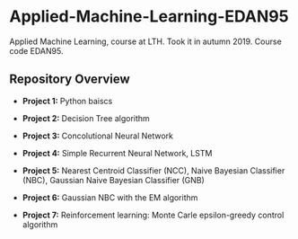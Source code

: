 # Applied-Machine-Learning-EDAN95
Applied Machine Learning, course at LTH. Took it in autumn 2019. Course code EDAN95.

## Repository Overview

- **Project 1:** Python baiscs

- **Project 2:** Decision Tree algorithm

- **Project 3:** Concolutional Neural Network

- **Project 4:** Simple Recurrent Neural Network, LSTM

- **Project 5:** Nearest Centroid Classifier (NCC), Naive Bayesian Classifier (NBC), Gaussian Naive Bayesian Classifier (GNB) 

- **Project 6:** Gaussian NBC with the EM algorithm

- **Project 7:** Reinforcement learning: Monte Carle epsilon-greedy control algorithm
